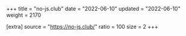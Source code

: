 +++
title = "no-js.club"
date = "2022-06-10"
updated = "2022-06-10"
weight = 2170

[extra]
source = "https://no-js.club/"
ratio = 100
size = 2
+++
